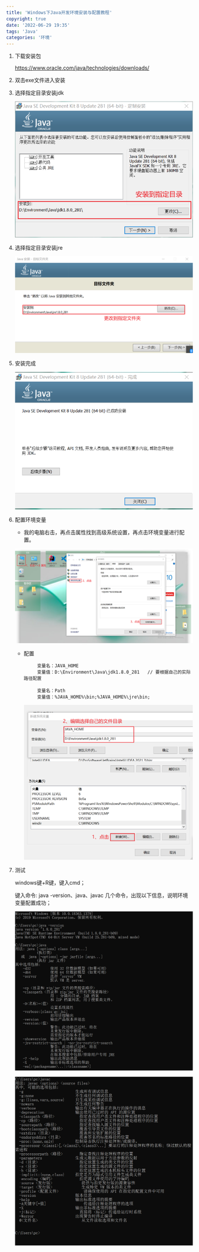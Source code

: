 ```yaml
---
title: 'Windows下Java开发环境安装与配置教程'
copyright: true
date: '2022-06-29 19:35'
tags: 'Java'
categories: '环境'
---
```


1. 下载安装包

   https://www.oracle.com/java/technologies/downloads/

2. 双击exe文件进入安装

3. 选择指定目录安装jdk

   ![](Windows下Java开发环境安装与配置教程/2291368-20220629193030780-141851887.png)

4. 选择指定目录安装jre

   ![](Windows下Java开发环境安装与配置教程/2291368-20220629193051710-860567096.png)

5. 安装完成

   ![](Windows下Java开发环境安装与配置教程/2291368-20220629193111863-1620087635.png)

6. 配置环境变量

   - 我的电脑右击，再点击属性找到高级系统设置，再点击环境变量进行配置。

   ![](Windows下Java开发环境安装与配置教程/2291368-20220629193139564-1366743433.png)

   - 配置
      ```
           变量名：JAVA_HOME
           变量值：D:\Environment\Java\jdk1.8.0_281   // 要根据自己的实际路径配置
      
           变量名：Path
           变量值：%JAVA_HOME%\bin;%JAVA_HOME%\jre\bin;
      ```
      ![](Windows下Java开发环境安装与配置教程/2291368-20220629193204294-338728882.png)


7. 测试

   windows键+R键，键入cmd；

   键入命令: java -version、java、javac 几个命令，出现以下信息，说明环境变量配置成功；

   ![](Windows下Java开发环境安装与配置教程/2291368-20220629193230336-1133392836.png)

   ![](Windows下Java开发环境安装与配置教程/2291368-20220629193243736-1465458166.png)
